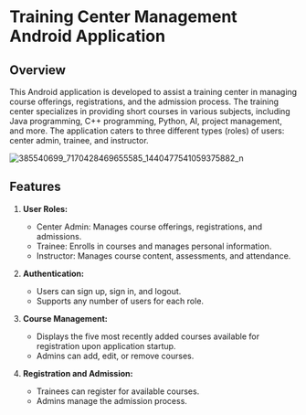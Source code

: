 # Training Center Management Android Application

## Overview

This Android application is developed to assist a training center in managing course offerings, registrations, and the admission process. The training center specializes in providing short courses in various subjects, including Java programming, C++ programming, Python, AI, project management, and more. The application caters to three different types (roles) of users: center admin, trainee, and instructor.

![385540699_7170428469655585_1440477541059375882_n](https://github.com/OsamaRimawi/Training_Center_App/assets/90480363/7876a857-2f93-4ac3-a361-1c84f087913e)

## Features

1. **User Roles:**
   - Center Admin: Manages course offerings, registrations, and admissions.
   - Trainee: Enrolls in courses and manages personal information.
   - Instructor: Manages course content, assessments, and attendance.

2. **Authentication:**
   - Users can sign up, sign in, and logout.
   - Supports any number of users for each role.

3. **Course Management:**
   - Displays the five most recently added courses available for registration upon application startup.
   - Admins can add, edit, or remove courses.

4. **Registration and Admission:**
   - Trainees can register for available courses.
   - Admins manage the admission process.

